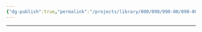 ```yaml
---
{"dg-publish":true,"permalink":"/projects/library/000/090/090-00/090-00/","noteIcon":"0","created":"2024-02-13T10:02:34.320+09:00","updated":"2024-02-17T12:35:52.105+09:00"}
---
```

---
